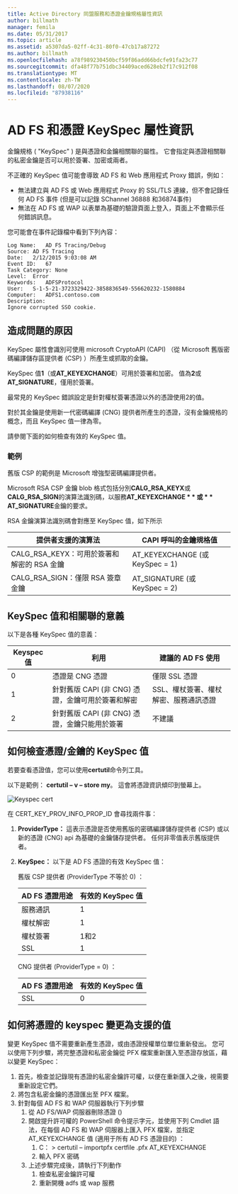 ```yaml
---
title: Active Directory 同盟服務和憑證金鑰規格屬性資訊
author: billmath
manager: femila
ms.date: 05/31/2017
ms.topic: article
ms.assetid: a5307da5-02ff-4c31-80f0-47cb17a87272
ms.author: billmath
ms.openlocfilehash: a78f989230450bcf59f86add66bdcfe91fa23c77
ms.sourcegitcommit: dfa48f77b751dbc34409aced628eb2f17c912f08
ms.translationtype: MT
ms.contentlocale: zh-TW
ms.lasthandoff: 08/07/2020
ms.locfileid: "87938116"
---
```

# <a name="ad-fs-and-certificate-keyspec-property-information"></a>AD FS 和憑證 KeySpec 屬性資訊
金鑰規格 ( "KeySpec" ) 是與憑證和金鑰相關聯的屬性。 它會指定與憑證相關聯的私密金鑰是否可以用於簽署、加密或兩者。

不正確的 KeySpec 值可能會導致 AD FS 和 Web 應用程式 Proxy 錯誤，例如：


- 無法建立與 AD FS 或 Web 應用程式 Proxy 的 SSL/TLS 連線，但不會記錄任何 AD FS 事件 (但是可以記錄 SChannel 36888 和36874事件) 
- 無法在 AD FS 或 WAP 以表單為基礎的驗證頁面上登入，頁面上不會顯示任何錯誤訊息。

您可能會在事件記錄檔中看到下列內容：

```
Log Name:   AD FS Tracing/Debug
Source: AD FS Tracing
Date:   2/12/2015 9:03:08 AM
Event ID:   67
Task Category: None
Level:  Error
Keywords:   ADFSProtocol
User:   S-1-5-21-3723329422-3858836549-556620232-1580884
Computer:   ADFS1.contoso.com
Description:
Ignore corrupted SSO cookie.
```

## <a name="what-causes-the-problem"></a>造成問題的原因
KeySpec 屬性會識別可使用 microsoft CryptoAPI (CAPI) （從 Microsoft 舊版密碼編譯儲存區提供者 (CSP) ）所產生或抓取的金鑰。

KeySpec 值**1**（或**AT_KEYEXCHANGE**）可用於簽署和加密。  值為**2**或**AT_SIGNATURE**，僅用於簽署。

最常見的 KeySpec 錯誤設定是針對權杖簽署憑證以外的憑證使用2的值。

對於其金鑰是使用新一代密碼編譯 (CNG) 提供者所產生的憑證，沒有金鑰規格的概念，而且 KeySpec 值一律為零。

請參閱下面的如何檢查有效的 KeySpec 值。

### <a name="example"></a>範例
舊版 CSP 的範例是 Microsoft 增強型密碼編譯提供者。

Microsoft RSA CSP 金鑰 blob 格式包括分別**CALG_RSA_KEYX**或**CALG_RSA_SIGN**的演算法識別碼，以服務<strong>AT_KEYEXCHANGE * * 或 * * AT_SIGNATURE</strong>金鑰的要求。

RSA 金鑰演算法識別碼會對應至 KeySpec 值，如下所示

| 提供者支援的演算法| CAPI 呼叫的金鑰規格值 |
| --- | --- |
|CALG_RSA_KEYX：可用於簽署和解密的 RSA 金鑰| AT_KEYEXCHANGE (或 KeySpec = 1) |
CALG_RSA_SIGN：僅限 RSA 簽章金鑰 |AT_SIGNATURE (或 KeySpec = 2) |

## <a name="keyspec-values-and-associated-meanings"></a>KeySpec 值和相關聯的意義
以下是各種 KeySpec 值的意義：

|Keyspec 值|利用|建議的 AD FS 使用|
| --- | --- | --- |
|0|憑證是 CNG 憑證|僅限 SSL 憑證|
|1|針對舊版 CAPI (非 CNG) 憑證，金鑰可用於簽署和解密|    SSL、權杖簽署、權杖解密、服務通訊憑證|
|2|針對舊版 CAPI (非 CNG) 憑證，金鑰只能用於簽署|不建議|

## <a name="how-to-check-the-keyspec-value-for-your-certificates--keys"></a>如何檢查憑證/金鑰的 KeySpec 值
若要查看憑證值，您可以使用**certutil**命令列工具。

以下是範例： **certutil – v – store my**。  這會將憑證資訊傾印到螢幕上。

![Keyspec cert](media/AD-FS-and-KeySpec-Property/keyspec1.png)

在 CERT_KEY_PROV_INFO_PROP_ID 會尋找兩件事：


1. **ProviderType：** 這表示憑證是否使用舊版的密碼編譯儲存提供者 (CSP) 或以新的憑證 (CNG) api 為基礎的金鑰儲存提供者。  任何非零值表示舊版提供者。
2. **KeySpec：** 以下是 AD FS 憑證的有效 KeySpec 值：

   舊版 CSP 提供者 (ProviderType 不等於 0) ：

   |AD FS 憑證用途|有效的 KeySpec 值|
   | --- | --- |
   |服務通訊|1|
   |權杖解密|1|
   |權杖簽署|1和2|
   |SSL|1|

   CNG 提供者 (ProviderType = 0) ：

   |AD FS 憑證用途|有效的 KeySpec 值|
   | --- | --- |
   |SSL|0|

## <a name="how-to-change-the-keyspec-for-your-certificate-to-a-supported-value"></a>如何將憑證的 keyspec 變更為支援的值
變更 KeySpec 值不需要重新產生憑證，或由憑證授權單位單位重新發出。  您可以使用下列步驟，將完整憑證和私密金鑰從 PFX 檔案重新匯入至憑證存放區，藉以變更 KeySpec：


1. 首先，檢查並記錄現有憑證的私密金鑰許可權，以便在重新匯入之後，視需要重新設定它們。
2. 將包含私密金鑰的憑證匯出至 PFX 檔案。
3. 針對每個 AD FS 和 WAP 伺服器執行下列步驟
    1. 從 AD FS/WAP 伺服器刪除憑證 () 
    2. 開啟提升許可權的 PowerShell 命令提示字元，並使用下列 Cmdlet 語法，在每個 AD FS 和 WAP 伺服器上匯入 PFX 檔案，並指定 AT_KEYEXCHANGE 值 (適用于所有 AD FS 憑證目的) ：
        1. C： \> certutil – importpfx certfile .pfx AT_KEYEXCHANGE
        2. 輸入 PFX 密碼
    3. 上述步驟完成後，請執行下列動作
        1. 檢查私密金鑰許可權
        2. 重新開機 adfs 或 wap 服務





